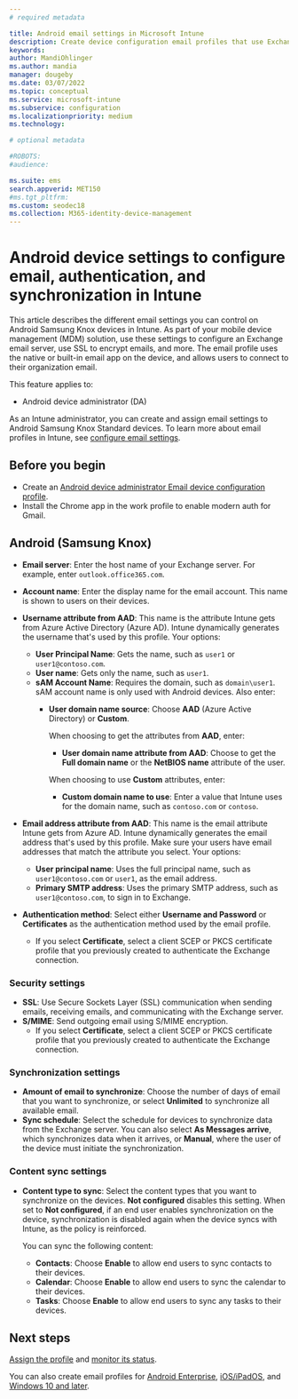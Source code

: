 ```yaml
---
# required metadata

title: Android email settings in Microsoft Intune
description: Create device configuration email profiles that use Exchange servers, and retrieve attributes from Azure Active Directory. Enable SSL or SMIME, authenticate users with certificates or username/password, and synchronize email and schedules on Android Samsung Knox devices using Microsoft Intune.
keywords:
author: MandiOhlinger
ms.author: mandia
manager: dougeby
ms.date: 03/07/2022
ms.topic: conceptual
ms.service: microsoft-intune
ms.subservice: configuration
ms.localizationpriority: medium
ms.technology:

# optional metadata

#ROBOTS:
#audience:

ms.suite: ems
search.appverid: MET150
#ms.tgt_pltfrm:
ms.custom: seodec18
ms.collection: M365-identity-device-management
---
```


# Android device settings to configure email, authentication, and synchronization in Intune

This article describes the different email settings you can control on Android Samsung Knox devices in Intune. As part of your mobile device management (MDM) solution, use these settings to configure an Exchange email server, use SSL to encrypt emails, and more. The email profile uses the native or built-in email app on the device, and allows users to connect to their organization email.

This feature applies to:

- Android device administrator (DA)

As an Intune administrator, you can create and assign email settings to Android Samsung Knox Standard devices. To learn more about email profiles in Intune, see [configure email settings](email-settings-configure.md).

## Before you begin

- Create an [Android device administrator Email device configuration profile](email-settings-configure.md).
- Install the Chrome app in the work profile to enable modern auth for Gmail.

## Android (Samsung Knox)

- **Email server**: Enter the host name of your Exchange server. For example, enter `outlook.office365.com`.
- **Account name**: Enter the display name for the email account. This name is shown to users on their devices.
- **Username attribute from AAD**: This name is the attribute Intune gets from Azure Active Directory (Azure AD). Intune dynamically generates the username that's used by this profile. Your options:
  - **User Principal Name**: Gets the name, such as `user1` or `user1@contoso.com`.
  - **User name**: Gets only the name, such as `user1`.
  - **sAM Account Name**: Requires the domain, such as `domain\user1`. sAM account name is only used with Android devices. Also enter:  
    - **User domain name source**: Choose **AAD** (Azure Active Directory) or **Custom**.

      When choosing to get the attributes from **AAD**, enter:
      - **User domain name attribute from AAD**: Choose to get the **Full domain name** or the **NetBIOS name** attribute of the user.

      When choosing to use **Custom** attributes, enter:
      - **Custom domain name to use**: Enter a value that Intune uses for the domain name, such as `contoso.com` or `contoso`.

- **Email address attribute from AAD**: This name is the email attribute Intune gets from Azure AD. Intune dynamically generates the email address that's used by this profile. Make sure your users have email addresses that match the attribute you select. Your options:
  - **User principal name**: Uses the full principal name, such as `user1@contoso.com` or `user1`, as the email address.
  - **Primary SMTP address**: Uses the primary SMTP address, such as `user1@contoso.com`, to sign in to Exchange.

- **Authentication method**: Select either **Username and Password** or **Certificates** as the authentication method used by the email profile.
  - If you select **Certificate**, select a client SCEP or PKCS certificate profile that you previously created to authenticate the Exchange connection.

### Security settings

- **SSL**: Use Secure Sockets Layer (SSL) communication when sending emails, receiving emails, and communicating with the Exchange server.
- **S/MIME**: Send outgoing email using S/MIME encryption.
  - If you select **Certificate**, select a client SCEP or PKCS certificate profile that you previously created to authenticate the Exchange connection.

### Synchronization settings

- **Amount of email to synchronize**: Choose the number of days of email that you want to synchronize, or select **Unlimited** to synchronize all available email.
- **Sync schedule**: Select the schedule for devices to synchronize data from the Exchange server. You can also select **As Messages arrive**, which synchronizes data when it arrives, or **Manual**, where the user of the device must initiate the synchronization.

### Content sync settings

- **Content type to sync**: Select the content types that you want to synchronize on the devices. **Not configured** disables this setting. When set to **Not configured**, if an end user enables synchronization on the device, synchronization is disabled again when the device syncs with Intune, as the policy is reinforced. 

  You can sync the following content:  
  - **Contacts**: Choose **Enable** to allow end users to sync contacts to their devices.
  - **Calendar**: Choose **Enable** to allow end users to sync the calendar to their devices.
  - **Tasks**: Choose **Enable** to allow end users to sync any tasks to their devices.

## Next steps

[Assign the profile](device-profile-assign.md) and [monitor its status](device-profile-monitor.md).

You can also create email profiles for [Android Enterprise](email-settings-android-enterprise.md), [iOS/iPadOS](email-settings-ios.md), and [Windows 10 and later](email-settings-windows-10.md).
